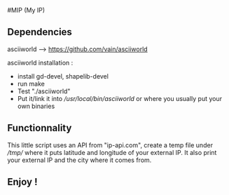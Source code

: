 #MIP (My IP)
## Dependencies
asciiworld --> https://github.com/vain/asciiworld

asciiworld installation :
- install gd-devel, shapelib-devel
- run make
- Test "./asciiworld"
- Put it/link it into */usr/local/bin/asciiworld* or where you usually put your own binaries

## Functionnality
This little script uses an API from "ip-api.com", create a temp file under */tmp/* where it puts latitude and longitude of your external IP. It also print your external IP and the city where it comes from.

## Enjoy !
